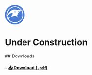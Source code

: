 <div class="flex-container">
        <img src="https://github.com/ProfessionalLinuxUsersGroup/img/blob/main/Assets/Logos/ProLUG_Round_Transparent_LOGO.png?raw=true" width="64" height="64"></img>
    <p>
        <h1>Under Construction</h1>
    </p>
</div>
## Downloads

#### - <a href="./assets/downloads/u16/u16_lab.pdf" target="_blank" download>📥 Download (`.pdf`)</a>


